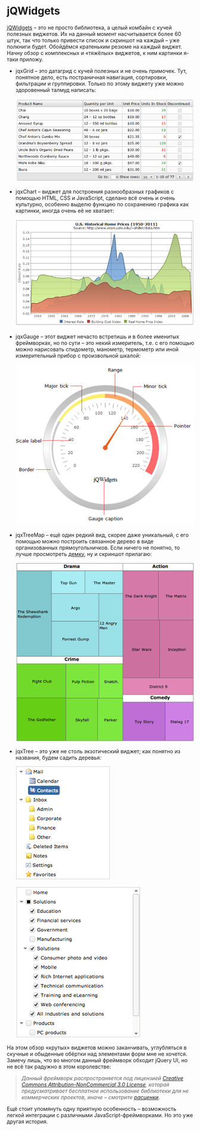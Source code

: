 # jQWidgets

[jQWidgets](http://www.jqwidgets.com/) – это не просто библиотека, а целый комбайн с кучей полезных виджетов. Их на данный момент насчитывается более 60 штук, так что только привести список и скриншот на каждый – уже полкниги будет. Обойдёмся кратеньким резюме на каждый виджет. Начну обзор с комплексных и «тяжёлых» виджетов, к ним картинки я-таки приложу.

*   jqxGrid – это датагрид с кучей полезных и не очень примочек. Тут, понятное дело, есть постраничная навигация, сортировки, фильтрации и группировки. Только по этому виджету уже можно здоровенный талмуд написать:

    ![jqxGrid](../.gitbook/assets/jqxGrid.png)
*   jqxChart – виджет для построения разнообразных графиков с помощью HTML, CSS и JavaScript, сделано всё очень и очень культурно, особенно выделю функцию по сохранению графика как картинки, иногда очень её не хватает:

    ![jqxChart](../.gitbook/assets/jqxChart.png)
*   jqxGauge – этот виджет нечасто встретишь и в более именитых фреймворках, но по сути – это некий измеритель, т.е. с его помощью можно нарисовать спидометр, манометр, термометр или иной измерительный прибор с произвольной шкалой:

    ![jqxGauge](../.gitbook/assets/jqxGauge.png)
*   jqxTreeMap – ещё один редкий вид, скорее даже уникальный, с его помощью можно построить связанное дерево в виде организованных прямоугольничков. Если ничего не понятно, то лучше просмотреть [демку](http://www.jqwidgets.com/jquery-widgets-demo/demos/jqxtreemap/index.htm), ну и скриншот прилагаю:

    ![jqxTreeMap](../.gitbook/assets/jqxTreeMap.png)
*   jqxTree – это уже не столь экзотический виджет; как понятно из названия, будем садить деревья: &#x20;

    ![jqxTree](../.gitbook/assets/jqxTreeFS.png)

    ![jqxTree](../.gitbook/assets/jqxTree.png)

На этом обзор «крутых» виджетов можно заканчивать, углубляться в скучные и обыденные обёртки над элементами форм мне не хочется. Замечу лишь, что во многом данный фреймворк обходит jQuery UI, но не всё так радужно в этом королевстве:

> _Данный фреймворк распространяется под лицензией_ [_Creative Commons Attribution-NonCommercial 3.0 License_](http://creativecommons.org/licenses/by-nc/3.0/)_, которая предусматривает бесплатное использование библиотеки для не коммерческих проектов, иначе – смотрите_ [_расценки_](http://www.jqwidgets.com/license/)_._

Ещё стоит упомянуть одну приятную особенность – возможность легкой интеграции с различными JavaScript-фреймворками. Но это уже другая история.
